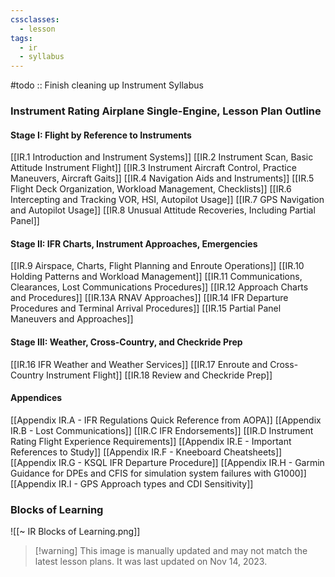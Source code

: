 ```yaml
---
cssclasses:
  - lesson
tags:
  - ir
  - syllabus
---
```

#todo :: Finish cleaning up Instrument Syllabus

### Instrument Rating Airplane Single-Engine, Lesson Plan Outline

#### Stage I: Flight by Reference to Instruments
[[IR.1 Introduction and Instrument Systems]]
[[IR.2 Instrument Scan, Basic Attitude Instrument Flight]]
[[IR.3 Instrument Aircraft Control, Practice Maneuvers, Aircraft Gaits]]
[[IR.4 Navigation Aids and Instruments]]
[[IR.5 Flight Deck Organization, Workload Management, Checklists]]
[[IR.6 Intercepting and Tracking VOR, HSI, Autopilot Usage]]
[[IR.7 GPS Navigation and Autopilot Usage]]
[[IR.8 Unusual Attitude Recoveries, Including Partial Panel]]

#### Stage II: IFR Charts, Instrument Approaches, Emergencies
[[IR.9 Airspace, Charts, Flight Planning and Enroute Operations]]
[[IR.10 Holding Patterns and Workload Management]]
[[IR.11 Communications, Clearances, Lost Communications Procedures]]
[[IR.12 Approach Charts and Procedures]]
[[IR.13A RNAV Approaches]]
[[IR.14 IFR Departure Procedures and Terminal Arrival Procedures]]
[[IR.15 Partial Panel Maneuvers and Approaches]]

#### Stage III: Weather, Cross-Country, and Checkride Prep
[[IR.16 IFR Weather and Weather Services]]
[[IR.17 Enroute and Cross-Country Instrument Flight]]
[[IR.18 Review and Checkride Prep]]

#### Appendices
[[Appendix IR.A - IFR Regulations Quick Reference from AOPA]]
[[Appendix IR.B - Lost Communications]]
[[IR.C IFR Endorsements]]
[[IR.D Instrument Rating Flight Experience Requirements]]
[[Appendix IR.E - Important References to Study]]
[[Appendix IR.F - Kneeboard Cheatsheets]]
[[Appendix IR.G - KSQL IFR Departure Procedure]]
[[Appendix IR.H - Garmin Guidance for DPEs and CFIS for simulation system failures with G1000]]
[[Appendix IR.I - GPS Approach types and CDI Sensitivity]]

### Blocks of Learning
![[~ IR Blocks of Learning.png]]
> [!warning] This image is manually updated and may not match the latest lesson plans. It was last updated on Nov 14, 2023.
